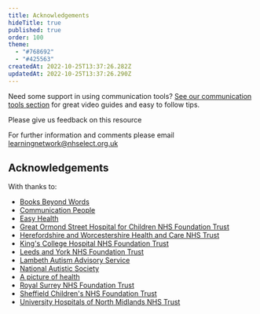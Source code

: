```yaml
---
title: Acknowledgements
hideTitle: true
published: true
order: 100
theme:   
  - "#768692"
  - "#425563"
createdAt: 2022-10-25T13:37:26.282Z
updatedAt: 2022-10-25T13:37:26.290Z
---
```

Need some support in using communication tools? [See our communication tools section](https://www.e-lfh.org.uk/programmes/cypmh_in_acute_settings/) for great video guides and easy to follow tips.

<nhs-action-link url="https://forms.microsoft.com/Pages/ResponsePage.aspx?id=-79gf9LZcUSKsPyF5z_3qWrr7hJ6td1DsRX0S5ZELqFURFRSNlA1NDZaNkVBWEtLMERNNVpMTlMxQyQlQCN0PWcu">Please give us feedback on this resource</nhs-action-link>

For further information and comments please email learningnetwork@nhselect.org.uk

## Acknowledgements

With thanks to:

- [Books Beyond Words](https://www.booksbeyondwords.co.uk) 
- [Communication People](http://www.communicationpeople.co.uk) 
- [Easy Health](https://www.easyhealth.org.uk) 
- [Great Ormond Street Hospital for Children NHS Foundation Trust](https://www.gosh.nhs.uk)
- [Herefordshire and Worcestershire Health and Care NHS Trust](https://www.hacw.nhs.uk)
- [King's College Hospital NHS Foundation Trust](https://www.kch.nhs.uk/)
- [Leeds and York NHS Foundation Trust](https://www.leedsandyorkpft.nhs.uk)
- [Lambeth Autism Advisory Service](https://www.lambeth.gov.uk/lambeths-send-local-offer/im-parent-or-carer/specialist-send-support-services/autism-pathway/autism-advisory-service)
- [National Autistic Society](https://www.autism.org.uk)
- [A picture of health](http://www.apictureofhealth.southwest.nhs.uk) 
- [Royal Surrey NHS Foundation Trust](https://www.royalsurrey.nhs.uk/)
- [Sheffield Children's NHS Foundation Trust](https://www.sheffieldchildrens.nhs.uk/)
- [University Hospitals of North Midlands NHS Trust](https://www.uhnm.nhs.uk)